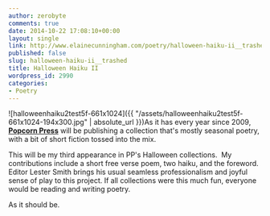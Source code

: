 ```yaml
---
author: zerobyte
comments: true
date: 2014-10-22 17:08:10+00:00
layout: single
link: http://www.elainecunningham.com/poetry/halloween-haiku-ii__trashed/
published: false
slug: halloween-haiku-ii__trashed
title: Halloween Haiku II
wordpress_id: 2990
categories:
- Poetry
---
```


![halloweenhaiku2test5f-661x1024]({{ "/assets/halloweenhaiku2test5f-661x1024-194x300.jpg" | absolute_url }})As it has every year since 2009, **[Popcorn Press](http://www.popcornpress.com)** will be publishing a collection that's mostly seasonal poetry, with a bit of short fiction tossed into the mix.

This will be my third appearance in PP's Halloween collections.  My contributions include a short free verse poem, two haiku, and the foreword. Editor Lester Smith brings his usual seamless professionalism and joyful sense of play to this project. If all collections were this much fun, everyone would be reading and writing poetry.

As it should be.
